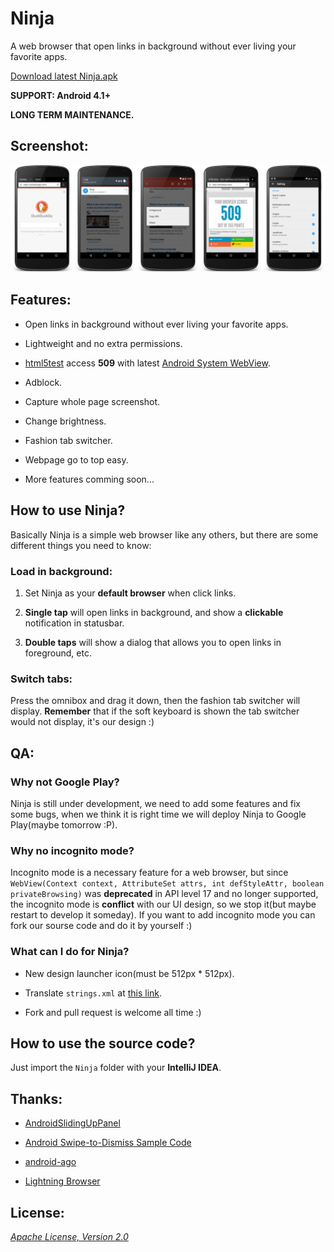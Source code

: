 Ninja
===

A web browser that open links in background without ever living your favorite apps.

[Download latest Ninja.apk](https://github.com/mthli/Ninja/releases/download/v1.1.1/Ninja.1.1.0.apk "Ninja.1.1.1.apk")

__SUPPORT: Android 4.1+__

__LONG TERM MAINTENANCE.__

## Screenshot:

![all_in_one.png](/Art/screenshot/all_in_one.png "all_in_one.png")

## Features:

 - Open links in background without ever living your favorite apps.

 - Lightweight and no extra permissions.

 - [html5test](html5test.com "html5test.com") access __509__ with latest [Android System WebView](https://play.google.com/store/apps/details?id=com.google.android.webview "Android System WebView").

 - Adblock.

 - Capture whole page screenshot.

 - Change brightness.

 - Fashion tab switcher.

 - Webpage go to top easy.

 - More features comming soon...

## How to use Ninja?

Basically Ninja is a simple web browser like any others, but there are some different things you need to know:

### Load in background:

 1. Set Ninja as your __default browser__ when click links.

 2. __Single tap__ will open links in background, and show a __clickable__ notification in statusbar.

 3. __Double taps__ will show a dialog that allows you to open links in foreground, etc.

### Switch tabs:

Press the omnibox and drag it down, then the fashion tab switcher will display. __Remember__ that if the soft keyboard is shown the tab switcher would not display, it's our design :)

## QA:

### Why not Google Play?

Ninja is still under development, we need to add some features and fix some bugs, when we think it is right time we will deploy Ninja to Google Play(maybe tomorrow :P).

### Why no incognito mode?

Incognito mode is a necessary feature for a web browser, but since `WebView(Context context, AttributeSet attrs, int defStyleAttr, boolean privateBrowsing)` was __deprecated__ in API level 17 and no longer supported, the incognito mode is __conflict__ with our UI design, so we stop it(but maybe restart to develop it someday). If you want to add incognito mode you can fork our sourse code and do it by yourself :)

### What can I do for Ninja?

 - New design launcher icon(must be 512px * 512px).

 - Translate `strings.xml` at [this link](https://github.com/mthli/Ninja/blob/master/Ninja/res/values/strings.xml "strings.xml").

 - Fork and pull request is welcome all time :)

## How to use the source code?

Just import the `Ninja` folder with your __IntelliJ IDEA__.

## Thanks:

 - [AndroidSlidingUpPanel](https://github.com/umano/AndroidSlidingUpPanel "AndroidSlidingUpPanel")

 - [Android Swipe-to-Dismiss Sample Code](https://github.com/romannurik/Android-SwipeToDismiss "Android Swipe-to-Dismiss Sample Code")

 - [android-ago](https://github.com/curioustechizen/android-ago "android-ago")

 - [Lightning Browser](https://github.com/anthonycr/Lightning-Browser "Lightning-Browser")

## License:

_[Apache License, Version 2.0](https://github.com/mthli/Ninja/blob/master/LICENSE "Apache License, Version 2.0")_
